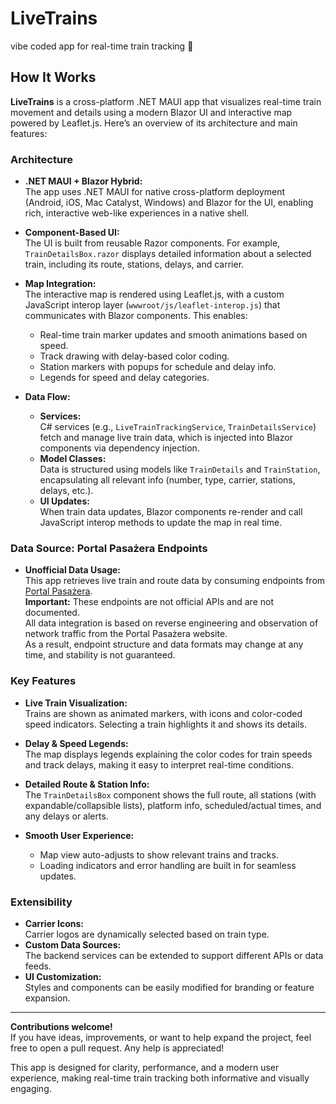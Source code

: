 # LiveTrains

vibe coded app for real-time train tracking 🚄

## How It Works

**LiveTrains** is a cross-platform .NET MAUI app that visualizes real-time train movement and details using a modern Blazor UI and interactive map powered by Leaflet.js. Here’s an overview of its architecture and main features:

### Architecture

- **.NET MAUI + Blazor Hybrid:**  
  The app uses .NET MAUI for native cross-platform deployment (Android, iOS, Mac Catalyst, Windows) and Blazor for the UI, enabling rich, interactive web-like experiences in a native shell.

- **Component-Based UI:**  
  The UI is built from reusable Razor components. For example, `TrainDetailsBox.razor` displays detailed information about a selected train, including its route, stations, delays, and carrier.

- **Map Integration:**  
  The interactive map is rendered using Leaflet.js, with a custom JavaScript interop layer (`wwwroot/js/leaflet-interop.js`) that communicates with Blazor components. This enables:
  - Real-time train marker updates and smooth animations based on speed.
  - Track drawing with delay-based color coding.
  - Station markers with popups for schedule and delay info.
  - Legends for speed and delay categories.

- **Data Flow:**  
  - **Services:**  
    C# services (e.g., `LiveTrainTrackingService`, `TrainDetailsService`) fetch and manage live train data, which is injected into Blazor components via dependency injection.
  - **Model Classes:**  
    Data is structured using models like `TrainDetails` and `TrainStation`, encapsulating all relevant info (number, type, carrier, stations, delays, etc.).
  - **UI Updates:**  
    When train data updates, Blazor components re-render and call JavaScript interop methods to update the map in real time.

### Data Source: Portal Pasażera Endpoints

- **Unofficial Data Usage:**  
  This app retrieves live train and route data by consuming endpoints from [Portal Pasażera](https://portalpasazera.pl/).  
  **Important:** These endpoints are not official APIs and are not documented.  
  All data integration is based on reverse engineering and observation of network traffic from the Portal Pasażera website.  
  As a result, endpoint structure and data formats may change at any time, and stability is not guaranteed.

### Key Features

- **Live Train Visualization:**  
  Trains are shown as animated markers, with icons and color-coded speed indicators. Selecting a train highlights it and shows its details.

- **Delay & Speed Legends:**  
  The map displays legends explaining the color codes for train speeds and track delays, making it easy to interpret real-time conditions.

- **Detailed Route & Station Info:**  
  The `TrainDetailsBox` component shows the full route, all stations (with expandable/collapsible lists), platform info, scheduled/actual times, and any delays or alerts.

- **Smooth User Experience:**  
  - Map view auto-adjusts to show relevant trains and tracks.
  - Loading indicators and error handling are built in for seamless updates.

### Extensibility

- **Carrier Icons:**  
  Carrier logos are dynamically selected based on train type.
- **Custom Data Sources:**  
  The backend services can be extended to support different APIs or data feeds.
- **UI Customization:**  
  Styles and components can be easily modified for branding or feature expansion.

---

**Contributions welcome!**  
If you have ideas, improvements, or want to help expand the project, feel free to open a pull request. Any help is appreciated!

This app is designed for clarity, performance, and a modern user experience, making real-time train tracking both informative and visually engaging.
